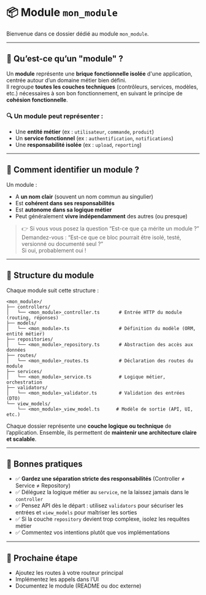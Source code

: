 # 📦 Module `mon_module`

Bienvenue dans ce dossier dédié au module `mon_module`.

---

## 🧭 Qu’est-ce qu’un "module" ?

Un **module** représente une **brique fonctionnelle isolée** d'une application, centrée autour d’un domaine métier bien
défini.  
Il regroupe **toutes les couches techniques** (contrôleurs, services, modèles, etc.) nécessaires à son bon
fonctionnement, en suivant le principe de **cohésion fonctionnelle**.

### 🔍 Un module peut représenter :

- Une **entité métier** (ex : `utilisateur`, `commande`, `produit`)
- Un **service fonctionnel** (ex : `authentification`, `notifications`)
- Une **responsabilité isolée** (ex : `upload`, `reporting`)

---

## 🧩 Comment identifier un module ?

Un module :

- A **un nom clair** (souvent un nom commun au singulier)
- Est **cohérent dans ses responsabilités**
- Est **autonome dans sa logique métier**
- Peut généralement **vivre indépendamment** des autres (ou presque)

> 👉 Si vous vous posez la question “Est-ce que ça mérite un module ?”  
> Demandez-vous : “Est-ce que ce bloc pourrait être isolé, testé, versionné ou documenté seul ?”  
> Si oui, probablement oui !

---

## 🧱 Structure du module

Chaque module suit cette structure :

```
<mon_module>/
├── controllers/
│   └── <mon_module>_controller.ts       # Entrée HTTP du module (routing, réponses)
├── models/
│   └── <mon_module>.ts                  # Définition du modèle (ORM, entité métier)
├── repositories/
│   └── <mon_module>_repository.ts       # Abstraction des accès aux données
├── routes/
│   └── <mon_module>_routes.ts           # Déclaration des routes du module
├── services/
│   └── <mon_module>_service.ts          # Logique métier, orchestration
├── validators/
│   └── <mon_module>_validator.ts        # Validation des entrées (DTO)
└── view_models/
    └── <mon_module>_view_model.ts      # Modèle de sortie (API, UI, etc.)
```

Chaque dossier représente une **couche logique ou technique** de l’application. Ensemble, ils permettent de **maintenir
une architecture claire et scalable**.

---

## 📐 Bonnes pratiques

- ✅ **Gardez une séparation stricte des responsabilités** (Controller ≠ Service ≠ Repository)
- ✅ Déléguez la logique métier au `service`, ne la laissez jamais dans le `controller`
- ✅ Pensez API dès le départ : utilisez `validators` pour sécuriser les entrées et `view_models` pour maîtriser les
  sorties
- ✅ Si la couche `repository` devient trop complexe, isolez les requêtes métier
- ✅ Commentez vos intentions plutôt que vos implémentations

---

## 🚀 Prochaine étape

- Ajoutez les routes à votre routeur principal
- Implémentez les appels dans l’UI
- Documentez le module (README ou doc externe)
